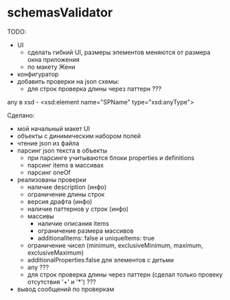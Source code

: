 # schemasValidator

TODO:
-   UI
    -   сделать гибкий UI, 
        размеры элементов меняются от размера окна приложения
    -   по макету Жени
-   конфигуратор
-   добавить проверки на json схемы:
    -   для строк проверка длины через паттерн ???
 
 
 any в xsd - <xsd:element name="SPName" type="xsd:anyType">   

    
Сделано:
-   мой начальный макет UI
-   объекты с динимическим набором полей
-   чтение json из файла
-   парсинг json текста в объекты
    -   при парсинге учитываются блоки properties и definitions
    -   парсинг items в массивах
    -   парсинг oneOf
-   реализованы проверки
    -   наличие description (инфо)
    -   ограничение длины строк
    -   версия драфта   (инфо)
    -   наличие паттернов у строк   (инфо)
    -   массивы
        -   наличие описания items
        -   ограничение размера массивов
        -   additionalItems: false и uniqueItems: true
    -   ограничение чисел (minimum, exclusiveMinimum, maximum, exclusiveMaximum)
    -   additionalProperties:false для элементов с детьми
    -   any ???
    -   для строк проверка длины через паттерн
        (сделал только провеку отсутствия '+' и '*') ???
-   вывод сообщений по проверкам